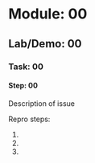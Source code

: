 # Module: 00
## Lab/Demo: 00
### Task: 00
#### Step: 00

Description of issue

Repro steps:

1.
1.
1.